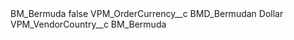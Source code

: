<?xml version="1.0" encoding="UTF-8"?>
<CustomMetadata xmlns="http://soap.sforce.com/2006/04/metadata" xmlns:xsi="http://www.w3.org/2001/XMLSchema-instance" xmlns:xsd="http://www.w3.org/2001/XMLSchema">
    <label>BM_Bermuda</label>
    <protected>false</protected>
    <values>
        <field>VPM_OrderCurrency__c</field>
        <value xsi:type="xsd:string">BMD_Bermudan Dollar</value>
    </values>
    <values>
        <field>VPM_VendorCountry__c</field>
        <value xsi:type="xsd:string">BM_Bermuda</value>
    </values>
</CustomMetadata>
